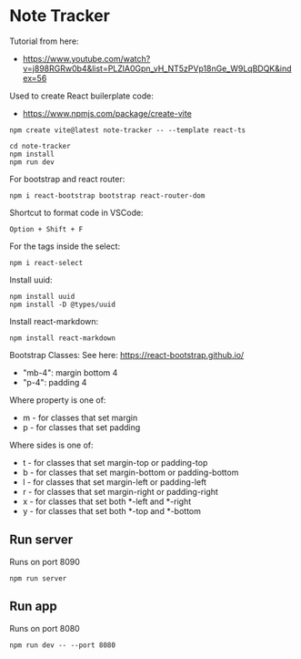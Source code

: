 # Note Tracker

Tutorial from here:

- https://www.youtube.com/watch?v=j898RGRw0b4&list=PLZlA0Gpn_vH_NT5zPVp18nGe_W9LqBDQK&index=56


Used to create React builerplate code:

- https://www.npmjs.com/package/create-vite

```
npm create vite@latest note-tracker -- --template react-ts

cd note-tracker
npm install
npm run dev
```

For bootstrap and react router:
```
npm i react-bootstrap bootstrap react-router-dom
```

Shortcut to format code in VSCode:
```
Option + Shift + F
```

For the tags inside the select:
```
npm i react-select
```

Install uuid:
```
npm install uuid
npm install -D @types/uuid
```

Install react-markdown:
```
npm install react-markdown
```

Bootstrap Classes:
See here: https://react-bootstrap.github.io/

- "mb-4": margin bottom 4
- "p-4": padding 4



Where property is one of:

- m - for classes that set margin
- p - for classes that set padding

Where sides is one of:

- t - for classes that set margin-top or padding-top
- b - for classes that set margin-bottom or padding-bottom
- l - for classes that set margin-left or padding-left
- r - for classes that set margin-right or padding-right
- x - for classes that set both *-left and *-right
- y - for classes that set both *-top and *-bottom

## Run server

Runs on port 8090

```
npm run server
```

## Run app

Runs on port 8080

```
npm run dev -- --port 8080
```